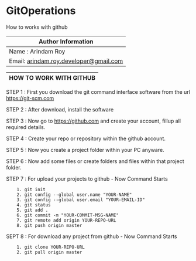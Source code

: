 # GitOperations
How to works with github




| Author Information
|-----------------------------------------------------------
| Name : Arindam Roy
| Email: arindam.roy.developer@gmail.com



|HOW TO WORK WITH GITHUB
|------------------------------------------------------------

STEP 1 : First you download the git command interface software from the url https://git-scm.com

STEP 2 : After download, install the software

STEP 3 : Now go to https://github.com and create your account, fillup all required details.

STEP 4 : Create your repo or repository within the github account.

STEP 5 : Now you create a project folder within your PC anyware.

STEP 6 : Now add some files or create folders and files within that project folder.

STEP 7 : For upload your projects to github - Now Command Starts

		1. git init
		2. git config --global user.name "YOUR-NAME"
		3. git config --global user.email "YOUR-EMAIL-ID"
		4. git status
		5. git add .
		6. git commit -m "YOUR-COMMIT-MSG-NAME"
		7. git remote add origin YOUR-REPO-URL
		8. git push origin master


SEPT 8 : For download any project from github - Now Command Starts

		1. git clone YOUR-REPO-URL
		2. git pull origin master

